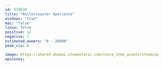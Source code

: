 ```yaml
---
id: 679620
title: "Rollercoaster Xperience"
windows: "true"
mac: "false"
linux: false
positive: 12
negative: 7
estimated_owners: "0 - 20000"
peak_ccu: 0

image: https://shared.akamai.steamstatic.com/store_item_assets/steam/apps/679620/header.jpg?t=1503472411
opinions:
---
```

